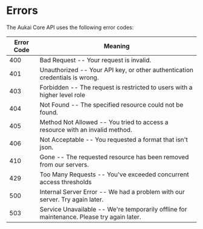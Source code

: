 # Errors

The Aukai Core API uses the following error codes:


Error Code | Meaning
---------- | -------
400 | Bad Request -- Your request is invalid.
401 | Unauthorized -- Your API key, or other authentication credentials is wrong.
403 | Forbidden -- The request is restricted to users with a higher level role
404 | Not Found -- The specified resource could not be found.
405 | Method Not Allowed -- You tried to access a resource with an invalid method.
406 | Not Acceptable -- You requested a format that isn't json.
410 | Gone -- The requested resource has been removed from our servers.
429 | Too Many Requests -- You've exceeded concurrent access thresholds
500 | Internal Server Error -- We had a problem with our server. Try again later.
503 | Service Unavailable -- We're temporarily offline for maintenance. Please try again later.
